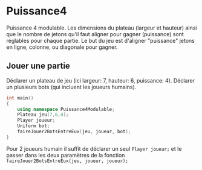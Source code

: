 # Puissance4

Puissance 4 modulable.
Les dimensions du plateau (largeur et hauteur) ainsi que le nombre de jetons qu'il faut aligner pour gagner (puissance) sont réglables pour chaque partie.
Le but du jeu est d'aligner "puissance" jetons en ligne, colonne, ou diagonale pour gagner.

## Jouer une partie

Déclarer un plateau de jeu (ici largeur: 7, hauteur: 6, puissance: 4).
Déclarer un plusieurs bots (qui incluent les joueurs humains).

```c++
int main()
{
	using namespace Puissance4Modulable;
	Plateau jeu(7,6,4);
	Player joueur;
	Uniform bot;
	faireJouer2BotsEntreEux(jeu, joueur, bot);
}
```

Pour 2 joueurs humain il suffit de déclarer un seul `Player joueur;` et le passer dans les deux paramètres de la fonction `faireJouer2BotsEntreEux(jeu, joueur, joueur);`
